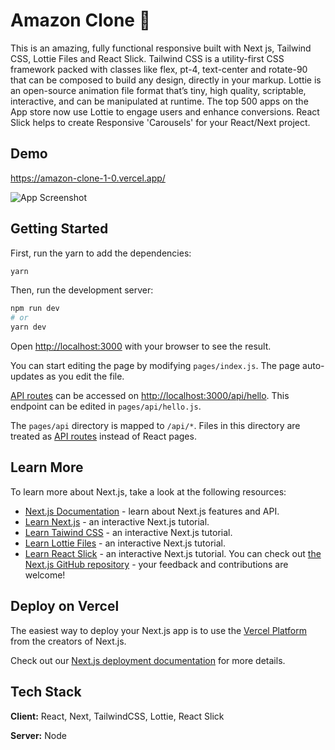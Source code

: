 # Amazon Clone 🚀

This is an amazing, fully functional responsive built with Next js, Tailwind CSS, Lottie Files and React Slick. Tailwind CSS is a utility-first CSS framework packed with classes like flex, pt-4, text-center and rotate-90 that can be composed to build any design, directly in your markup.
Lottie is an open-source animation file format that’s tiny, high quality, scriptable,
interactive, and can be manipulated at runtime. The top 500 apps on the App
store now use Lottie to engage users and enhance conversions. React Slick helps to create Responsive 'Carousels' for your React/Next project.

## Demo

https://amazon-clone-1-0.vercel.app/

![App Screenshot](https://firebasestorage.googleapis.com/v0/b/screen-technicals.appspot.com/o/resources%2FAmazonHomePage.png?alt=media&token=70079d36-f699-4096-bf9e-a4381a027654)

## Getting Started

First, run the yarn to add the dependencies:

```bash
yarn
```

Then, run the development server:

```bash
npm run dev
# or
yarn dev
```

Open [http://localhost:3000](http://localhost:3000) with your browser to see the result.

You can start editing the page by modifying `pages/index.js`. The page auto-updates as you edit the file.

[API routes](https://nextjs.org/docs/api-routes/introduction) can be accessed on [http://localhost:3000/api/hello](http://localhost:3000/api/hello). This endpoint can be edited in `pages/api/hello.js`.

The `pages/api` directory is mapped to `/api/*`. Files in this directory are treated as [API routes](https://nextjs.org/docs/api-routes/introduction) instead of React pages.

## Learn More

To learn more about Next.js, take a look at the following resources:

- [Next.js Documentation](https://nextjs.org/docs) - learn about Next.js features and API.
- [Learn Next.js](https://nextjs.org/learn) - an interactive Next.js tutorial.
- [Learn Taiwind CSS](https://tailwindcss.com/) - an interactive Next.js tutorial.
- [Learn Lottie Files](https://lottiefiles.com/) - an interactive Next.js tutorial.
- [Learn React Slick](https://react-slick.neostack.com/docs/get-started) - an interactive Next.js tutorial.
  You can check out [the Next.js GitHub repository](https://github.com/vercel/next.js/) - your feedback and contributions are welcome!

## Deploy on Vercel

The easiest way to deploy your Next.js app is to use the [Vercel Platform](https://vercel.com/new?utm_medium=default-template&filter=next.js&utm_source=create-next-app&utm_campaign=create-next-app-readme) from the creators of Next.js.

Check out our [Next.js deployment documentation](https://nextjs.org/docs/deployment) for more details.

## Tech Stack

**Client:** React, Next, TailwindCSS, Lottie, React Slick

**Server:** Node
